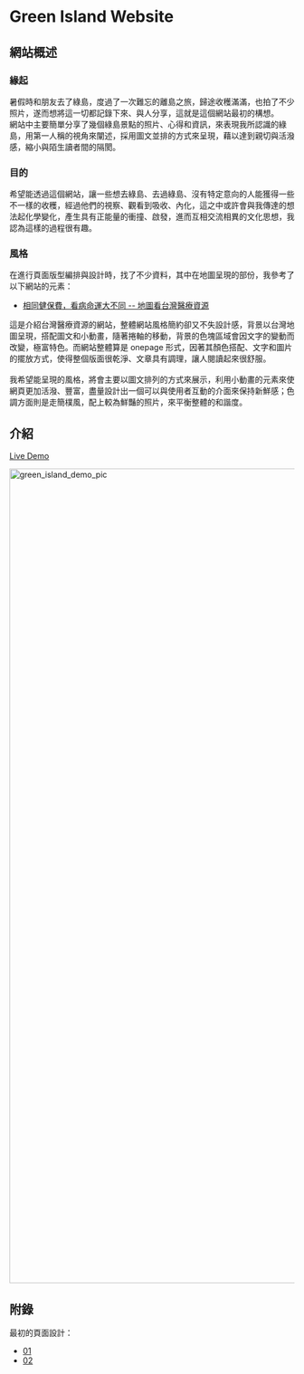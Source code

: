 # Green Island Website

## 網站概述
### 緣起
暑假時和朋友去了綠島，度過了一次難忘的離島之旅，歸途收穫滿滿，也拍了不少照片，遂而想將這一切都記錄下來、與人分享，這就是這個網站最初的構想。
<br>
網站中主要簡單分享了幾個綠島景點的照片、心得和資訊，來表現我所認識的綠島，用第一人稱的視角來闡述，採用圖文並排的方式來呈現，藉以達到親切與活潑感，縮小與陌生讀者間的隔閡。

### 目的
希望能透過這個網站，讓一些想去綠島、去過綠島、沒有特定意向的人能獲得一些不一樣的收穫，經過他們的視察、觀看到吸收、內化，這之中或許會與我傳達的想法起化學變化，產生具有正能量的衝撞、啟發，進而互相交流相異的文化思想，我認為這樣的過程很有趣。

### 風格
在進行頁面版型編排與設計時，找了不少資料，其中在地圖呈現的部份，我參考了以下網站的元素：

- [相同健保費，看病命運大不同 -- 地圖看台灣醫療資源](https://udn.com/upf/newmedia/2018_data/rural_medical/)

這是介紹台灣醫療資源的網站，整體網站風格簡約卻又不失設計感，背景以台灣地圖呈現，搭配圖文和小動畫，隨著捲軸的移動，背景的色塊區域會因文字的變動而改變，極富特色。而網站整體算是 onepage 形式，因著其顏色搭配、文字和圖片的擺放方式，使得整個版面很乾淨、文章具有調理，讓人閱讀起來很舒服。
<br>
<br>
我希望能呈現的風格，將會主要以圖文排列的方式來展示，利用小動畫的元素來使網頁更加活潑、豐富，盡量設計出一個可以與使用者互動的介面來保持新鮮感；色調方面則是走簡樸風，配上較為鮮豔的照片，來平衡整體的和諧度。

## 介紹
[Live Demo](https://a3216lucy.github.io/green_island_website/)

<img width="1440" alt="green_island_demo_pic" src="https://user-images.githubusercontent.com/32087302/153383289-2c333be6-edbc-4246-8e79-82fcde56a6ec.png">

## 附錄
最初的頁面設計：
- [01](https://i.imgur.com/MXUNW07.png)
- [02](https://i.imgur.com/Ji14dPf.png)

